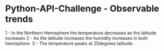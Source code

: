 # Python-API-Challenge - Observable trends 
1 - In the Northern Hemisphere the temperature decreases as the latitude increases
2 - As the latitude increases the humidity increases in both hemisphere.
3 - The temperature peaks at 25degrees latitude.  
